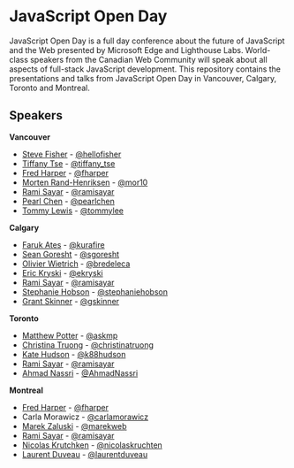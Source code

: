 # JavaScript Open Day

JavaScript Open Day is a full day conference about the future of JavaScript and the Web presented by Microsoft Edge and Lighthouse Labs. World-class speakers from the Canadian Web Community will speak about all aspects of full-stack JavaScript development. This repository contains the presentations and talks from JavaScript Open Day in Vancouver, Calgary, Toronto and Montreal.

## Speakers

**Vancouver**
* [Steve Fisher](http://hellofisher.com/) - [@hellofisher](https://twitter.com/hellofisher)
* [Tiffany Tse](http://tiffanytse.ca/) - [@tiffany_tse](https://twitter.com/tiffany_tse)
* [Fred Harper](http://outofcomfortzone.net/) - [@fharper](https://twitter.com/fharper)
* [Morten Rand-Henriksen](http://mor10.com/) - [@mor10](https://twitter.com/mor10)
* [Rami Sayar](https://ramisayar.com) - [@ramisayar](https://twitter.com/ramisayar)
* [Pearl Chen](https://medium.com/@pearlchen) - [@pearlchen](https://twitter.com/PearlChen)
* [Tommy Lewis](http://asimplepixel.tumblr.com/) - [@tommylee](https://twitter.com/TommyLee)

**Calgary**
* [Faruk Ates](http://farukat.es/) - [@kurafire](https://twitter.com/KuraFire)
* [Sean Goresht](http://seangoresht.com/) - [@sgoresht](https://twitter.com/SGoresht)
* [Olivier Wietrich](https://github.com/bredele) - [@bredeleca](https://twitter.com/bredeleca)
* [Eric Kryski](http://erickryski.com/) - [@ekryski](https://twitter.com/ekryski)
* [Rami Sayar](https://ramisayar.com) - [@ramisayar](https://twitter.com/ramisayar)
* [Stephanie Hobson](http://stephaniehobson.ca/) - [@stephaniehobson](https://twitter.com/stephaniehobson)
* [Grant Skinner](http://gskinner.com/) - [@gskinner](https://twitter.com/gskinner)

**Toronto**
* [Matthew Potter](https://about.me/askmp) - [@askmp](https://twitter.com/askmp)
* [Christina Truong](http://christinatruong.com/) - [@christinatruong](https://twitter.com/christinatruong)
* [Kate Hudson](http://blog.ibangspacebar.com/) - [@k88hudson](https://twitter.com/k88hudson)
* [Rami Sayar](https://ramisayar.com) - [@ramisayar](https://twitter.com/ramisayar)
* [Ahmad Nassri](https://www.ahmadnassri.com/) - [@AhmadNassri](https://twitter.com/AhmadNassri)

**Montreal**
* [Fred Harper](http://outofcomfortzone.net/) - [@fharper](https://twitter.com/fharper)
* Carla Morawicz - [@carlamorawicz](https://twitter.com/carlamorawicz)
* [Marek Zaluski](http://www.marekzaluski.com/) - [@marekweb](https://twitter.com/marekweb)
* [Rami Sayar](https://ramisayar.com) - [@ramisayar](https://twitter.com/ramisayar)
* [Nicolas Krutchken](http://nicolas.kruchten.com/) - [@nicolaskruchten](https://twitter.com/nicolaskruchten)
* [Laurent Duveau](http://www.ldex.ca/) - [@laurentduveau](https://twitter.com/LaurentDuveau)